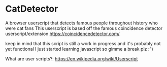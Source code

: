 # CatDetector
A browser userscript that detects famous people throughout history who were cat fans
This userscript is based off the famous coincidence detector userscript/extension https://coincidencedetector.com/

keep in mind that this script is still a work in progress and it's probably not yet functional
I just started learning javascript so gimme a break plz :^)

What are user scripts?:
https://en.wikipedia.org/wiki/Userscript

